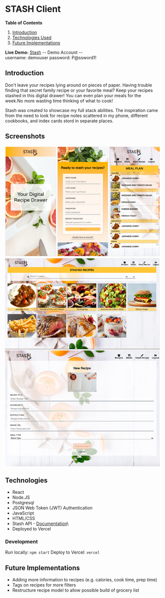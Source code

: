 # STASH Client

**Table of Contents**
1. [Introduction](#introduction)
2. [Technologies Used](#technologies)
3. [Future Implementations](#future-implementations)

**Live Demo:** [Stash](https://stash-zeta.vercel.app)
-- Demo Account --  
username: demouser
password: P@ssword1! 

## Introduction
Don't leave your recipes lying around on pieces of paper. Having trouble finding that secret family recipe or your favorite meal? Keep your recipes stashed in this digital drawer! You can even plan your meals for the week.No more wasting time thinking of what to cook!

Stash was created to showcase my full stack abilities. The inspiration came from the need to look for recipe notes scattered in my phone, different cookbooks, and index cards stord in separate places.

## Screenshots
![Stash Screenshot](./src/assets/stash_screenshots.jpg)
![Stash Screenshot](./src/assets/stash_screenshots2.jpg)


## Technologies
* React
* Node.JS
* Postgresql
* JSON Web Token (JWT) Authentication
* JavaScript
* HTML/CSS
* Stash API - [Documentation]((https://documenter.getpostman.com/view/5109644/TVmHDexk))\
* Deployed to Vercel

### Development
Run locally: `npm start`
Deploy to Vercel: `vercel`

## Future Implementations
* Adding more information to recipes (e.g. calories, cook time, prep time)
* Tags on recipes for more filters
* Restructure recipe model to allow possible build of grocery list
